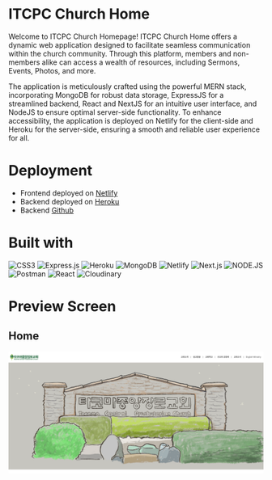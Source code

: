 # ITCPC Church Home

Welcome to ITCPC Church Homepage!  ITCPC Church Home offers a dynamic web application designed to facilitate seamless communication within the church community. Through this platform, members and non-members alike can access a wealth of resources, including Sermons, Events, Photos, and more.

The application is meticulously crafted using the powerful MERN stack, incorporating MongoDB for robust data storage, ExpressJS for a streamlined backend, React and NextJS for an intuitive user interface, and NodeJS to ensure optimal server-side functionality. To enhance accessibility, the application is deployed on Netlify for the client-side and Heroku for the server-side, ensuring a smooth and reliable user experience for all.

# Deployment
- Frontend deployed on [Netlify](https://itcpc.netlify.app/)
- Backend deployed on [Heroku](https://itcpc-server-79e06bc6dbc6.herokuapp.com)
- Backend [Github](https://github.com/jaylee1021/itcpc-server)

# Built with
![CSS3](https://img.shields.io/badge/CSS3-1572B6?style=for-the-badge&logo=css3&logoColor=white)
![Express.js](https://img.shields.io/badge/Express.js-000000?style=for-the-badge&logo=express&logoColor=white)
![Heroku](https://img.shields.io/badge/Heroku-430098?style=for-the-badge&logo=heroku&logoColor=white)
![MongoDB](https://img.shields.io/badge/MongoDB-4EA94B?style=for-the-badge&logo=mongodb&logoColor=white)
![Netlify](https://img.shields.io/badge/Netlify-00C7B7?style=for-the-badge&logo=netlify&logoColor=white)
![Next.js](https://img.shields.io/badge/next.js-000000?style=for-the-badge&logo=nextdotjs&logoColor=white)
![NODE.JS](https://img.shields.io/badge/Node.js-339933?style=for-the-badge&logo=nodedotjs&logoColor=white)
![Postman](https://img.shields.io/badge/Postman-FF6C37?style=for-the-badge&logo=Postman&logoColor=white)
![React](https://img.shields.io/badge/React-20232A?style=for-the-badge&logo=react&logoColor=61DAFB)
![Cloudinary](https://cdn.worldvectorlogo.com/logos/cloudinary-1.svg)

# **Preview Screen**
## Home
![Home](public/readme_asset/tcpc-home.png)
